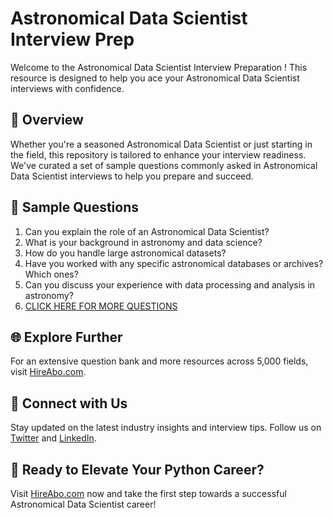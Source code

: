# Astronomical Data Scientist Interview Prep

Welcome to the Astronomical Data Scientist Interview Preparation ! This resource is designed to help you ace your Astronomical Data Scientist interviews with confidence.

## 🚀 Overview

Whether you're a seasoned Astronomical Data Scientist or just starting in the field, this repository is tailored to enhance your interview readiness. We've curated a set of sample questions commonly asked in Astronomical Data Scientist interviews to help you prepare and succeed.

## 📝 Sample Questions

1. Can you explain the role of an Astronomical Data Scientist?
2. What is your background in astronomy and data science?
3. How do you handle large astronomical datasets?
4. Have you worked with any specific astronomical databases or archives? Which ones?
5. Can you discuss your experience with data processing and analysis in astronomy?
6. [CLICK HERE FOR MORE QUESTIONS](https://hireabo.com/job/5_4_13/Astronomical%20Data%20Scientist)

## 🌐 Explore Further

For an extensive question bank and more resources across 5,000 fields, visit [HireAbo.com](https://www.hireabo.com).

## 📱 Connect with Us

Stay updated on the latest industry insights and interview tips. Follow us on [Twitter](https://twitter.com/hireabo) and [LinkedIn](https://www.linkedin.com/in/hire-abo-3609972a8/).

## 🚀 Ready to Elevate Your Python Career?

Visit [HireAbo.com](https://www.hireabo.com) now and take the first step towards a successful Astronomical Data Scientist career!